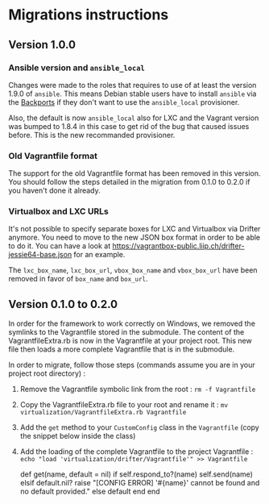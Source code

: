 # Migrations instructions

## Version 1.0.0

### Ansible version and `ansible_local`

Changes were made to the roles that requires to use of at least the version 1.9.0 of `ansible`. This means Debian stable users
have to install `ansible` via the [Backports](https://backports.debian.org/Instructions/) if they don't want to use the
`ansible_local` provisioner.

Also, the default is now `ansible_local` also for LXC and the Vagrant version was bumped to 1.8.4 in this case to get rid of the
bug that caused issues before. This is the new recommanded provisioner.

### Old Vagrantfile format

The support for the old Vagrantfile format has been removed in this version. You should follow the steps detailed in the
migration from 0.1.0 to 0.2.0 if you haven't done it already.

### Virtualbox and LXC URLs

It's not possible to specify separate boxes for LXC and Virtualbox via Drifter anymore. You need to move to the new JSON
box format in order to be able to do it. You can have a look at https://vagrantbox-public.liip.ch/drifter-jessie64-base.json
for an example.

The `lxc_box_name`, `lxc_box_url`, `vbox_box_name` and `vbox_box_url` have been removed in favor of `box_name` and `box_url`.

## Version 0.1.0 to 0.2.0

In order for the framework to work correctly on Windows, we removed the symlinks to the Vagrantfile stored in the submodule.
The content of the VagrantfileExtra.rb is now in the Vagrantfile at your project root. This new file then loads a more
complete Vagrantfile that is in the submodule.

In order to migrate, follow those steps (commands assume you are in your project root directory) :

1. Remove the Vagrantfile symbolic link from the root : `rm -f Vagrantfile`
2. Copy the VagrantfileExtra.rb file to your root and rename it : `mv virtualization/VagrantfileExtra.rb Vagrantfile`
3. Add the `get` method to your `CustomConfig` class in the `Vagrantfile` (copy the snippet below inside the class)
4. Add the loading of the complete Vagrantfile to the project Vagrantfile : `echo "load 'virtualization/drifter/Vagrantfile'" >> Vagrantfile`

    def get(name, default = nil)
        if self.respond_to?(name)
            self.send(name)
        elsif default.nil?
            raise "[CONFIG ERROR] '#{name}' cannot be found and no default provided."
        else
            default
        end
    end
